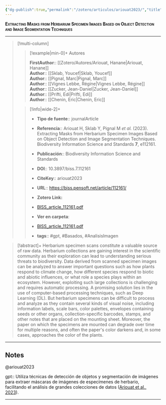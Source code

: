 ```yaml
---
{"dg-publish":true,"permalink":"/zotero/articulos/ariouat2023/","title":"Extracting Masks from Herbarium Specimen Images Based on Object Detection and Image Segmentation Techniques","tags":["#zotero"]}
---
```



<span style="font-variant:small-caps; font-weight: bold;">Extracting Masks from Herbarium Specimen Images Based on Object Detection and Image Segmentation Techniques</span>

---


> [!multi-column]
>
>> [!example|min-0]+ Autores
>> 
>> **FirstAuthor**:: [[Zotero/Autores/Ariouat, Hanane\|Ariouat, Hanane]]  
>> **Author**:: [[Sklab, Youcef\|Sklab, Youcef]]  
>> **Author**:: [[Pignal, Marc\|Pignal, Marc]]  
>> **Author**:: [[Vignes Lebbe, Régine\|Vignes Lebbe, Régine]]  
>> **Author**:: [[Zucker, Jean-Daniel\|Zucker, Jean-Daniel]]  
>> **Author**:: [[Prifti, Edi\|Prifti, Edi]]  
>> **Author**:: [[Chenin, Eric\|Chenin, Eric]]  
 >
>
>> [!info|wide-2]+
>>
>> - **Tipo de fuente**:: journalArticle
>> - **Referencia**:: Ariouat H, Sklab Y, Pignal M _et al._ (2023). Extracting Masks from Herbarium Specimen Images Based on Object Detection and Image Segmentation Techniques. Biodiversity Information Science and Standards **7**, e112161.
>> - **Publicación**:: Biodiversity Information Science and Standards
>> - **DOI**:: 10.3897/biss.7.112161
>> - **CiteKey**:: ariouat2023
>> - **URL**:: https://biss.pensoft.net/article/112161/
>> - **Zotero Link:** 
>> - [BISS_article_112161.pdf](zotero://select/library/items/D7G56WSV)
>>
>> - **Ver en carpeta**: 
>> - [BISS_article_112161.pdf](file://J:\OneDrive\Articulos\BISS_article_112161.pdf)
>> - **tags**:: #gpt, #Basados, #AnalisisImagen



> [!abstract]+ 
>Herbarium specimen scans constitute a valuable source of raw data. Herbarium collections are gaining interest in the scientific community as their exploration can lead to understanding serious threats to biodiversity. Data derived from scanned specimen images can be analyzed to answer important questions such as how plants respond to climate change, how different species respond to biotic and abiotic influences, or what role a species plays within an ecosystem. However, exploiting such large collections is challenging and requires automatic processing. A promising solution lies in the use of computer-based processing techniques, such as Deep Learning (DL). But herbarium specimens can be difficult to process and analyze as they contain several kinds of visual noise, including information labels, scale bars, color palettes, envelopes containing seeds or other organs, collection-specific barcodes, stamps, and other notes that are placed on the mounting sheet. Moreover, the paper on which the specimens are mounted can degrade over time for multiple reasons, and often the paper's color darkens and, in some cases, approaches the color of the plants.


--- 

## Notes

@ariouat2023

gpt:: Utiliza técnicas de detección de objetos y segmentación de imágenes para extraer máscaras de imágenes de especímenes de herbario, facilitando el análisis de grandes colecciones de datos ([Ariouat et al., 2023](zotero://select/library/items/SFI9TNIN)).






---







